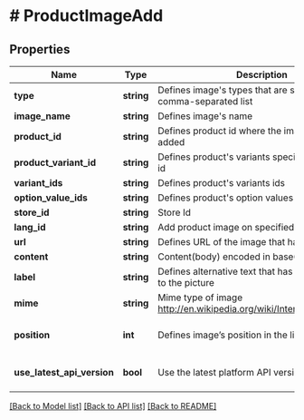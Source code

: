 # # ProductImageAdd

## Properties

Name | Type | Description | Notes
------------ | ------------- | ------------- | -------------
**type** | **string** | Defines image&#39;s types that are specified by comma-separated list |
**image_name** | **string** | Defines image&#39;s name |
**product_id** | **string** | Defines product id where the image should be added | [optional]
**product_variant_id** | **string** | Defines product&#39;s variants specified by variant id | [optional]
**variant_ids** | **string** | Defines product&#39;s variants ids | [optional]
**option_value_ids** | **string** | Defines product&#39;s option values ids | [optional]
**store_id** | **string** | Store Id | [optional]
**lang_id** | **string** | Add product image on specified language id | [optional]
**url** | **string** | Defines URL of the image that has to be added | [optional]
**content** | **string** | Content(body) encoded in base64 of image file | [optional]
**label** | **string** | Defines alternative text that has to be attached to the picture | [optional]
**mime** | **string** | Mime type of image http://en.wikipedia.org/wiki/Internet_media_type. | [optional]
**position** | **int** | Defines image’s position in the list | [optional] [default to 0]
**use_latest_api_version** | **bool** | Use the latest platform API version | [optional] [default to false]

[[Back to Model list]](../../README.md#models) [[Back to API list]](../../README.md#endpoints) [[Back to README]](../../README.md)
